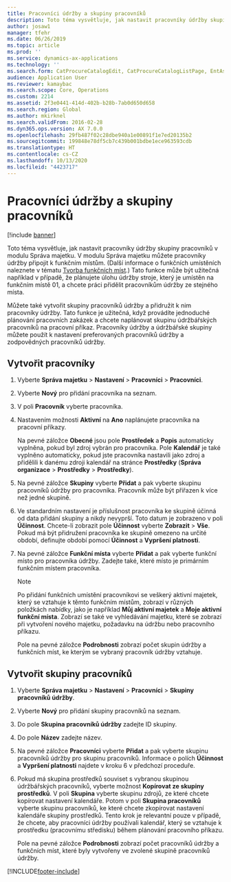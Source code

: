 ```yaml
---
title: Pracovníci údržby a skupiny pracovníků
description: Toto téma vysvětluje, jak nastavit pracovníky údržby skupiny pracovníků v modulu Správa majetku.
author: josaw1
manager: tfehr
ms.date: 06/26/2019
ms.topic: article
ms.prod: ''
ms.service: dynamics-ax-applications
ms.technology: ''
ms.search.form: CatProcureCatalogEdit, CatProcureCatalogListPage, EntAssetWorkerGroupCopyFromResourceGroup, EntAssetWorkerGroup
audience: Application User
ms.reviewer: kamaybac
ms.search.scope: Core, Operations
ms.custom: 2214
ms.assetid: 2f3e0441-414d-402b-b28b-7ab0d650d658
ms.search.region: Global
ms.author: mkirknel
ms.search.validFrom: 2016-02-28
ms.dyn365.ops.version: AX 7.0.0
ms.openlocfilehash: 29fb487f02c28dbe940a1e00891f1e7ed20135b2
ms.sourcegitcommit: 199848e78df5cb7c439b001bdbe1ece963593cdb
ms.translationtype: HT
ms.contentlocale: cs-CZ
ms.lasthandoff: 10/13/2020
ms.locfileid: "4423717"
---
```

# <a name="maintenance-workers-and-worker-groups"></a>Pracovníci údržby a skupiny pracovníků

[!include [banner](../../includes/banner.md)]

 

Toto téma vysvětluje, jak nastavit pracovníky údržby skupiny pracovníků v modulu Správa majetku. V modulu Správa majetku můžete pracovníky údržby připojit k funkčním místům. (Další informace o funkčních umístěních naleznete v tématu [Tvorba funkčních míst](../functional-locations/create-functional-locations.md).) Tato funkce může být užitečná například v případě, že plánujete úlohu údržby stroje, který je umístěn na funkčním místě 01, a chcete práci přidělit pracovníkům údržby ze stejného místa.

Můžete také vytvořit skupiny pracovníků údržby a přidružit k nim pracovníky údržby. Tato funkce je užitečná, když provádíte jednoduché plánování pracovních zakázek a chcete naplánovat skupinu údržbářských pracovníků na pracovní příkaz. Pracovníky údržby a údržbářské skupiny můžete použít k nastavení preferovaných pracovníků údržby a zodpovědných pracovníků údržby. 


## <a name="create-workers"></a>Vytvořit pracovníky

1. Vyberte **Správa majetku** \> **Nastavení** \> **Pracovníci** \> **Pracovníci**.
2. Vyberte **Nový** pro přidání pracovníka na seznam.
3. V poli **Pracovník** vyberte pracovníka.
4. Nastavením možnosti **Aktivní** na **Ano** naplánujete pracovníka na pracovní příkazy.

    Na pevné záložce **Obecné** jsou pole **Prostředek** a **Popis** automaticky vyplněna, pokud byl zdroj vybrán pro pracovníka. Pole **Kalendář** je také vyplněno automaticky, pokud jste pracovníka nastavili jako zdroj a přidělili k danému zdroji kalendář na stránce **Prostředky** (**Správa organizace** \> **Prostředky** \> **Prostředky**).

5. Na pevné záložce **Skupiny** vyberte **Přidat** a pak vyberte skupinu pracovníků údržby pro pracovníka. Pracovník může být přiřazen k více než jedné skupině.
6. Ve standardním nastavení je příslušnost pracovníka ke skupině účinná od data přidání skupiny a nikdy nevyprší. Toto datum je zobrazeno v poli **Účinnost**. Chcete-li zobrazit pole **Účinnost** vyberte **Zobrazit** \> **Vše**. Pokud má být přidružení pracovníka ke skupině omezeno na určité období, definujte období pomocí **Účinnost** a **Vypršení platnosti**.
7. Na pevné záložce **Funkční místa** vyberte **Přidat** a pak vyberte funkční místo pro pracovníka údržby. Zadejte také, které místo je primárním funkčním místem pracovníka.

    > [!NOTE]
    > Po přidání funkčních umístění pracovníkovi se veškerý aktivní majetek, který se vztahuje k těmto funkčním místům, zobrazí v různých položkách nabídky, jako je například **Můj aktivní majetek** a **Moje aktivní funkční místa**. Zobrazí se také ve vyhledávání majetku, které se zobrazí při vytvoření nového majetku, požadavku na údržbu nebo pracovního příkazu.

    Pole na pevné záložce **Podrobnosti** zobrazí počet skupin údržby a funkčních míst, ke kterým se vybraný pracovník údržby vztahuje.

## <a name="create-worker-groups"></a>Vytvořit skupiny pracovníků

1. Vyberte **Správa majetku** \> **Nastavení** \> **Pracovníci** \> **Skupiny pracovníků údržby**.
2. Vyberte **Nový** pro přidání skupiny pracovníků na seznam.
3. Do pole **Skupina pracovníků údržby** zadejte ID skupiny.
4. Do pole **Název** zadejte název.
5. Na pevné záložce **Pracovníci** vyberte **Přidat** a pak vyberte skupinu pracovníků údržby pro skupinu pracovníků. Informace o polích **Účinnost** a **Vypršení platnosti** najdete v kroku 6 v předchozí proceduře.
6. Pokud má skupina prostředků souviset s vybranou skupinou údržbářských pracovníků, vyberte možnost **Kopírovat ze skupiny prostředků**. V poli **Skupina** vyberte skupinu zdrojů, ze které chcete kopírovat nastavení kalendáře. Potom v poli **Skupina pracovníků** vyberte skupinu pracovníků, ke které chcete zkopírovat nastavení kalendáře skupiny prostředků. Tento krok je relevantní pouze v případě, že chcete, aby pracovníci údržby používali kalendář, který se vztahuje k prostředku (pracovnímu středisku) během plánování pracovního příkazu.

    Pole na pevné záložce **Podrobnosti** zobrazí počet pracovníků údržby a funkčních míst, které byly vytvořeny ve zvolené skupině pracovníků údržby.


[!INCLUDE[footer-include](../../../includes/footer-banner.md)]